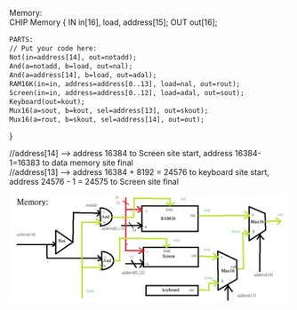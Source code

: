 Memory:  
CHIP Memory {
    IN in[16], load, address[15];
    OUT out[16];

    PARTS:
    // Put your code here:
    Not(in=address[14], out=notadd);
    And(a=notadd, b=load, out=nal);
    And(a=address[14], b=load, out=adal);
    RAM16K(in=in, address=address[0..13], load=nal, out=rout);
    Screen(in=in, address=address[0..12], load=adal, out=sout);
    Keyboard(out=kout);
    Mux16(a=sout, b=kout, sel=address[13], out=skout);
    Mux16(a=rout, b=skout, sel=address[14], out=out);
}

//address[14] --> address 16384  to Screen site start, address 16384-1=16383  to data memory site final  
//address[13] --> address 16384 + 8192 = 24576 to keyboard site start, address 24576 - 1 = 24575 to Screen site final  

<img src="Memory.jpg"  align=center />
